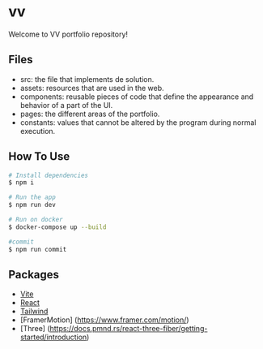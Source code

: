 # vv

Welcome to VV portfolio repository!

## Files

- src: the file that implements de solution.
- assets: resources that are used in the web.
- components: reusable pieces of code that define the appearance and behavior of a part of the UI.
- pages: the different areas of the portfolio.
- constants: values that cannot be altered by the program during normal execution.

## How To Use

```bash
# Install dependencies
$ npm i

# Run the app
$ npm run dev

# Run on docker
$ docker-compose up --build

#commit
$ npm run commit
```

## Packages

- [Vite](https://vitejs.dev/)
- [React](https://reactjs.org/)
- [Tailwind](https://tailwindcss.com/)
- [FramerMotion] (https://www.framer.com/motion/)
- [Three] (https://docs.pmnd.rs/react-three-fiber/getting-started/introduction)
